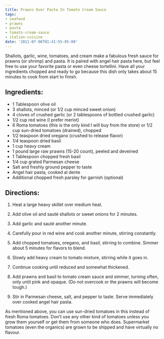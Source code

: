 ```yaml
---
title: Prawns Over Pasta In Tomato Cream Sauce
tags:
- seafood
- prawns
- pasta
- tomato-cream-sauce
- italian-cuisine
date: '2011-07-06T01:41:55-05:00'
---
```

Shallots, garlic, wine, tomatoes, and cream make a fabulous fresh
sauce for prawns (or shrimp) and pasta. It is paired with angel hair
pasta here, but feel free to use your favorite pasta or even cheese
tortellini. Have all your ingredients chopped and ready to go because
this dish only takes about 15 minutes to cook from start to finish.

## Ingredients:

* 1 Tablespoon olive oil
* 3 shallots, minced (or 1/2 cup minced sweet onion)
* 4 cloves of crushed garlic (or 2 tablespoons of bottled crushed garlic)
* 1/2 cup red wine (I prefer merlot)
* 6 Roma tomatoes (this is the only kind I will buy from the store) or 1/2 cup sun-dried tomatoes (drained), chopped
* 1/2 teaspoon dried oregano (crushed to release flavor)
* 1/4 teaspoon dried basil
* 1 cup heavy cream
* 1 pound large raw prawns (15-20 count), peeled and deveined
* 1 Tablespoon chopped fresh basil
* 1/4 cup grated Parmesan cheese
* Salt and freshly ground pepper to taste
* Angel hair pasta, cooked al dente
* Additional chopped fresh parsley for garnish (optional)

## Directions:

1.  Heat a large heavy skillet over medium heat. 

1.  Add olive oil and sauté shallots or sweet onions for 2 minutes. 

1.  Add garlic and sauté another minute. 

1.  Carefully pour in red wine and cook another minute, stirring constantly. 

1.  Add chopped tomatoes, oregano, and basil, stirring to combine. Simmer about 5 minutes for flavors to blend. 

1.  Slowly add heavy cream to tomato mixture, stirring while it goes in. 

1.  Continue cooking until reduced and somewhat thickened. 

1.  Add prawns and basil to tomato cream sauce and simmer, turning often, only until pink and opaque. (Do not overcook or the prawns will become tough.) 

1.  Stir in Parmesan cheese, salt, and pepper to taste. Serve immediately over cooked angel hair pasta. 

As mentioned above, you can use sun-dried tomatoes in this instead of
fresh Roma tomatoes. Don't use any other kind of tomatoes unless you
grow them yourself or get them from someone who does. Supermarket
tomatoes (even the organics) are grown to be shipped and have
virtually no flavour.

